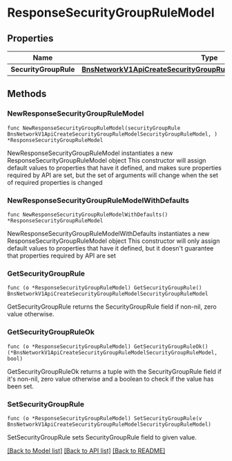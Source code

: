 # ResponseSecurityGroupRuleModel

## Properties

Name | Type | Description | Notes
------------ | ------------- | ------------- | -------------
**SecurityGroupRule** | [**BnsNetworkV1ApiCreateSecurityGroupRuleModelSecurityGroupRuleModel**](BnsNetworkV1ApiCreateSecurityGroupRuleModelSecurityGroupRuleModel.md) |  | 

## Methods

### NewResponseSecurityGroupRuleModel

`func NewResponseSecurityGroupRuleModel(securityGroupRule BnsNetworkV1ApiCreateSecurityGroupRuleModelSecurityGroupRuleModel, ) *ResponseSecurityGroupRuleModel`

NewResponseSecurityGroupRuleModel instantiates a new ResponseSecurityGroupRuleModel object
This constructor will assign default values to properties that have it defined,
and makes sure properties required by API are set, but the set of arguments
will change when the set of required properties is changed

### NewResponseSecurityGroupRuleModelWithDefaults

`func NewResponseSecurityGroupRuleModelWithDefaults() *ResponseSecurityGroupRuleModel`

NewResponseSecurityGroupRuleModelWithDefaults instantiates a new ResponseSecurityGroupRuleModel object
This constructor will only assign default values to properties that have it defined,
but it doesn't guarantee that properties required by API are set

### GetSecurityGroupRule

`func (o *ResponseSecurityGroupRuleModel) GetSecurityGroupRule() BnsNetworkV1ApiCreateSecurityGroupRuleModelSecurityGroupRuleModel`

GetSecurityGroupRule returns the SecurityGroupRule field if non-nil, zero value otherwise.

### GetSecurityGroupRuleOk

`func (o *ResponseSecurityGroupRuleModel) GetSecurityGroupRuleOk() (*BnsNetworkV1ApiCreateSecurityGroupRuleModelSecurityGroupRuleModel, bool)`

GetSecurityGroupRuleOk returns a tuple with the SecurityGroupRule field if it's non-nil, zero value otherwise
and a boolean to check if the value has been set.

### SetSecurityGroupRule

`func (o *ResponseSecurityGroupRuleModel) SetSecurityGroupRule(v BnsNetworkV1ApiCreateSecurityGroupRuleModelSecurityGroupRuleModel)`

SetSecurityGroupRule sets SecurityGroupRule field to given value.



[[Back to Model list]](../README.md#documentation-for-models) [[Back to API list]](../README.md#documentation-for-api-endpoints) [[Back to README]](../README.md)


